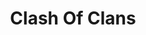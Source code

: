 ---
layout: posts_by_category
categories: clash of clans
title: Clash Of Clans
permalink: /category/clash of clans
---